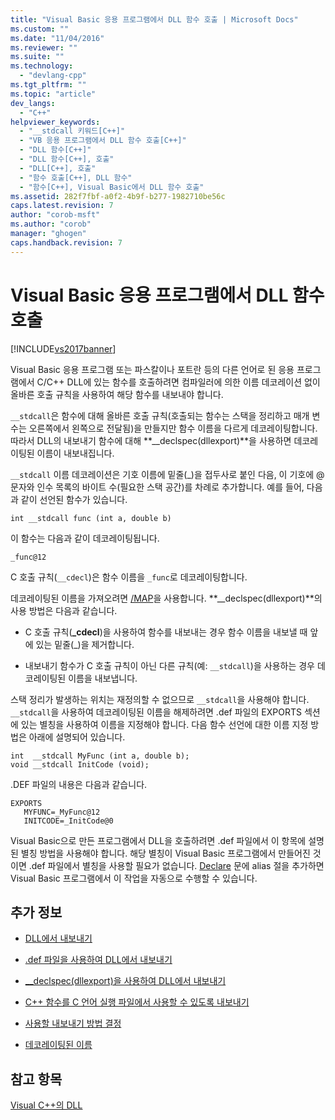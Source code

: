 ```yaml
---
title: "Visual Basic 응용 프로그램에서 DLL 함수 호출 | Microsoft Docs"
ms.custom: ""
ms.date: "11/04/2016"
ms.reviewer: ""
ms.suite: ""
ms.technology: 
  - "devlang-cpp"
ms.tgt_pltfrm: ""
ms.topic: "article"
dev_langs: 
  - "C++"
helpviewer_keywords: 
  - "__stdcall 키워드[C++]"
  - "VB 응용 프로그램에서 DLL 함수 호출[C++]"
  - "DLL 함수[C++]"
  - "DLL 함수[C++], 호출"
  - "DLL[C++], 호출"
  - "함수 호출[C++], DLL 함수"
  - "함수[C++], Visual Basic에서 DLL 함수 호출"
ms.assetid: 282f7fbf-a0f2-4b9f-b277-1982710be56c
caps.latest.revision: 7
author: "corob-msft"
ms.author: "corob"
manager: "ghogen"
caps.handback.revision: 7
---
```

# Visual Basic 응용 프로그램에서 DLL 함수 호출
[!INCLUDE[vs2017banner](../assembler/inline/includes/vs2017banner.md)]

Visual Basic 응용 프로그램 또는 파스칼이나 포트란 등의 다른 언어로 된 응용 프로그램에서 C\/C\+\+ DLL에 있는 함수를 호출하려면 컴파일러에 의한 이름 데코레이션 없이 올바른 호출 규칙을 사용하여 해당 함수를 내보내야 합니다.  
  
 `__stdcall`은 함수에 대해 올바른 호출 규칙\(호출되는 함수는 스택을 정리하고 매개 변수는 오른쪽에서 왼쪽으로 전달됨\)을 만들지만 함수 이름을 다르게 데코레이팅합니다.  따라서 DLL의 내보내기 함수에 대해 **\_\_declspec\(dllexport\)**을 사용하면 데코레이팅된 이름이 내보내집니다.  
  
 `__stdcall` 이름 데코레이션은 기호 이름에 밑줄\(\_\)을 접두사로 붙인 다음, 이 기호에 @ 문자와 인수 목록의 바이트 수\(필요한 스택 공간\)를 차례로 추가합니다.  예를 들어, 다음과 같이 선언된 함수가 있습니다.  
  
```  
int __stdcall func (int a, double b)  
```  
  
 이 함수는 다음과 같이 데코레이팅됩니다.  
  
```  
_func@12  
```  
  
 C 호출 규칙\(`__cdecl`\)은 함수 이름을 `_func`로 데코레이팅합니다.  
  
 데코레이팅된 이름을 가져오려면 [\/MAP](../build/reference/map-generate-mapfile.md)을 사용합니다.  **\_\_declspec\(dllexport\)**의 사용 방법은 다음과 같습니다.  
  
-   C 호출 규칙\(**\_cdecl**\)을 사용하여 함수를 내보내는 경우 함수 이름을 내보낼 때 앞에 있는 밑줄\(\_\)을 제거합니다.  
  
-   내보내기 함수가 C 호출 규칙이 아닌 다른 규칙\(예: `__stdcall`\)을 사용하는 경우 데코레이팅된 이름을 내보냅니다.  
  
 스택 정리가 발생하는 위치는 재정의할 수 없으므로 `__stdcall`을 사용해야 합니다.  `__stdcall`을 사용하여 데코레이팅된 이름을 해제하려면 .def 파일의 EXPORTS 섹션에 있는 별칭을 사용하여 이름을 지정해야 합니다.  다음 함수 선언에 대한 이름 지정 방법은 아래에 설명되어 있습니다.  
  
```  
int  __stdcall MyFunc (int a, double b);  
void __stdcall InitCode (void);  
```  
  
 .DEF 파일의 내용은 다음과 같습니다.  
  
```  
EXPORTS  
   MYFUNC=_MyFunc@12  
   INITCODE=_InitCode@0  
```  
  
 Visual Basic으로 만든 프로그램에서 DLL을 호출하려면 .def 파일에서 이 항목에 설명된 별칭 방법을 사용해야 합니다.  해당 별칭이 Visual Basic 프로그램에서 만들어진 것이면 .def 파일에서 별칭을 사용할 필요가 없습니다.  [Declare](../Topic/Declare%20Statement.md) 문에 alias 절을 추가하면 Visual Basic 프로그램에서 이 작업을 자동으로 수행할 수 있습니다.  
  
## 추가 정보  
  
-   [DLL에서 내보내기](../build/exporting-from-a-dll.md)  
  
-   [.def 파일을 사용하여 DLL에서 내보내기](../build/exporting-from-a-dll-using-def-files.md)  
  
-   [\_\_declspec\(dllexport\)을 사용하여 DLL에서 내보내기](../build/exporting-from-a-dll-using-declspec-dllexport.md)  
  
-   [C\+\+ 함수를 C 언어 실행 파일에서 사용할 수 있도록 내보내기](../build/exporting-cpp-functions-for-use-in-c-language-executables.md)  
  
-   [사용할 내보내기 방법 결정](../build/determining-which-exporting-method-to-use.md)  
  
-   [데코레이팅된 이름](../build/reference/decorated-names.md)  
  
## 참고 항목  
 [Visual C\+\+의 DLL](../build/dlls-in-visual-cpp.md)